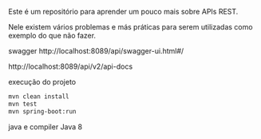 Este é um repositório para aprender um pouco mais sobre APIs REST.

Nele existem vários problemas e más práticas para serem utilizadas como exemplo do que não fazer.

swagger
http://localhost:8089/api/swagger-ui.html#/

http://localhost:8089/api/v2/api-docs

execução do projeto

```bash
mvn clean install
mvn test
mvn spring-boot:run
```

java e compiler
Java 8


